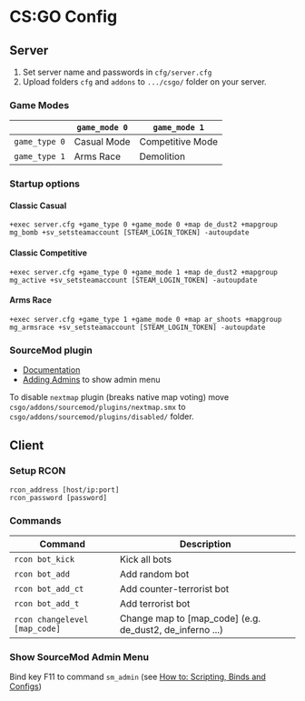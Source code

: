 # CS:GO Config

## Server

1. Set server name and passwords in `cfg/server.cfg`
2. Upload folders `cfg` and `addons` to `.../csgo/` folder on your server.

### Game Modes

|               | `game_mode 0` | `game_mode 1`    |
| ------------- | ------------- | ---------------- |
| `game_type 0` | Casual Mode   | Competitive Mode |
| `game_type 1` | Arms Race     | Demolition       |

### Startup options

#### Classic Casual

```plain
+exec server.cfg +game_type 0 +game_mode 0 +map de_dust2 +mapgroup mg_bomb +sv_setsteamaccount [STEAM_LOGIN_TOKEN] -autoupdate
```

#### Classic Competitive

```plain
+exec server.cfg +game_type 0 +game_mode 1 +map de_dust2 +mapgroup mg_active +sv_setsteamaccount [STEAM_LOGIN_TOKEN] -autoupdate
```

#### Arms Race

```plain
+exec server.cfg +game_type 1 +game_mode 0 +map ar_shoots +mapgroup mg_armsrace +sv_setsteamaccount [STEAM_LOGIN_TOKEN] -autoupdate
```

### SourceMod plugin

- [Documentation](https://wiki.alliedmods.net/Category:SourceMod_Documentation)
- [Adding Admins](https://wiki.alliedmods.net/Adding_Admins_(SourceMod)) to show admin menu

To disable `nextmap` plugin (breaks native map voting) move `csgo/addons/sourcemod/plugins/nextmap.smx` to `csgo/addons/sourcemod/plugins/disabled/` folder.

## Client

### Setup RCON

```plain
rcon_address [host/ip:port]
rcon_password [password]
```

### Commands

| Command | Description |
| --- | --- |
| `rcon bot_kick` | Kick all bots |
| `rcon bot_add` | Add random bot |
| `rcon bot_add_ct` | Add counter-terrorist bot |
| `rcon bot_add_t` | Add terrorist bot |
| `rcon changelevel [map_code]` | Change map to [map_code] (e.g. de_dust2, de_inferno ...) |

### Show SourceMod Admin Menu

Bind key F11 to command `sm_admin` (see [How to: Scripting, Binds and Configs](https://steamcommunity.com/sharedfiles/filedetails/?id=314801693))
